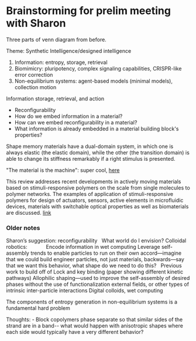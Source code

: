 # Brainstorming for prelim meeting with Sharon

Three parts of venn diagram from before.

Theme: Synthetic Intelligence/designed intelligence
1) Information: entropy, storage, retrieval
2) Biomimicry: pluripotency, complex signaling capabilities, CRISPR-like error correction
3) Non-equilibrium systems: agent-based models (minimal models), collection motion


Information storage, retrieval, and action

- Reconfigurability
- How do we embed information in a material?
- How can we embed reconfigurability in a material?
- What information is already embedded in a material building block's properties?

Shape memory materials have a dual-domain system, in which one is always elastic (the elastic domain), while the other (the transition domain) is able to change its stiffness remarkably if a right stimulus is presented.

"The material is the machine": super cool, [here](http://science.sciencemag.org/content/307/5706/53/tab-pdf)

This review addresses recent developments in actively moving materials based on stimuli-responsive polymers on the scale from single molecules to polymer networks. The examples of application of stimuli-responsive polymers for design of actuators, sensors, active elements in microfluidic devices, materials with switchable optical properties as well as biomaterials are discussed. [link](http://pubs.rsc.org/en/content/articlelanding/2010/jm/b922718k#!divAbstract)

### Older notes
Sharon’s suggestion: reconfigurability
 
What world do I envision?
Colloidal robotics:
            Encode information in wet computing
Leverage self-assembly trends to enable particles to run on their own accord—imagine that we could build engineer particles, not just materials, backwards—say that we want this behavior, what shape do we need to do this?
 
Previous work to build off of
Lock and key binding (paper showing different kinetic pathways)
Allophilic shaping—used to improve the self-assembly of desired phases without the use of functionalization external fields, or other types of intrinsic inter-particle interactions
Digital colloids, wet computing

The components of entropy generation in non-equilibrium systems is a fundamental hard problem

Thoughts:
	- Block copolymers phase separate so that similar sides of the strand are in a band-- what would happen with anisotropic shapes where each side would typically have a very different behavior?
